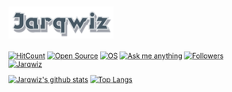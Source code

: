 # [![Jarqwiz](jarqwiz.svg)][jarqwiz]

[![HitCount](http://hits.dwyl.com/Jarqwiz/Jarqwiz.svg)](http://hits.dwyl.com/Jarqwiz/Jarqwiz)
[![Open Source](https://img.shields.io/badge/Open-Source-red?style=flat-square&logo=open-source-initiative)](https://github.com/Jarqwiz?tab=repositories)
[![OS](https://img.shields.io/badge/OS-Arch%20BTW-blue?style=flat-square&logo=arch-linux)](https://www.archlinux.org)
[![Ask me anything](https://img.shields.io/badge/Ask%20me-anything-orange?style=flat-square&logo=github)](https://github.com/Jarqwiz/Jarqwiz/issues/new)
[![Followers](https://img.shields.io/github/followers/Jarqwiz?logo=github&style=flat-square)](https://github.com/Jarqwiz?tab=followers)
[![Jarqwiz](https://img.shields.io/website?logo=eleventy&style=flat-square&url=https%3A%2F%2Fjarqwiz.xyz)][jarqwiz]

[![Jarqwiz's github stats](https://github-readme-stats.vercel.app/api?username=Jarqwiz&show_icons=true&count_private=true&custom_title=My+Stats)][readme-stats]
[![Top Langs](https://github-readme-stats.vercel.app/api/top-langs/?username=Jarqwiz&layout=compact)][readme-stats]

[jarqwiz]: https://jarqwiz.xyz
[readme-stats]: https://github.com/anuraghazra/github-readme-stats
